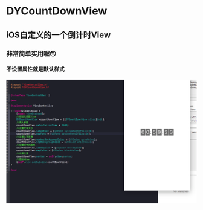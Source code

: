 # DYCountDownView
## iOS自定义的一个倒计时View
### 非常简单实用喔😯
#### 不设置属性就是默认样式
![](https://github.com/CoderDeYu/DYCountDownView/blob/master/image/Snip20170929_2.png)

